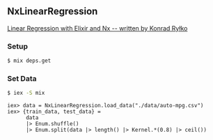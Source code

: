 ## NxLinearRegression

[Linear Regression with Elixir and Nx -- written by Konrad Ryłko](https://agileandcode.com/linear-regression-with-elixir-and-nx)


### Setup

```sh
$ mix deps.get
```

### Set Data

```sh
$ iex -S mix
```

```iex
iex> data = NxLinearRegression.load_data("./data/auto-mpg.csv")
iex> {train_data, test_data} =
      data
      |> Enum.shuffle()
      |> Enum.split(data |> length() |> Kernel.*(0.8) |> ceil())
```
